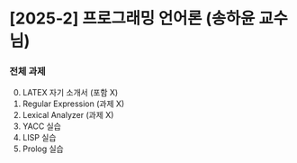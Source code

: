 ﻿# [2025-2] 프로그래밍 언어론 (송하윤 교수님)


### 전체 과제 
0. LATEX 자기 소개서 (포함 X)
1. Regular Expression (과제 X)
2. Lexical Analyzer (과제 X)
3. YACC 실습 
4. LISP 실습
5. Prolog 실습
